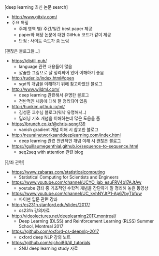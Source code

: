 [deep learning  최신 논문 search]
* http://www.gitxiv.com/
* 주요 특징
    * 주제 영역 별/ 주간/일간 best paper 제공
    * paper와 해당 논문에 대한 GitHub 코드가 같이 제공
    * 단점 : 사이트 속도가 좀 느림

[괜찮은 블로그들...]
* https://distill.pub/
    * language 관련 내용들이 많음
    * 깔끔한 그림으로 잘 정리되어 있어 이해하기 좋음
* http://ruder.io/index.html#open
    * sgd의 개념을 이해하기 위해 참고하였던 블로그
* http://www.wildml.com/
    * deep learning  관련해서 유명한 블로그
    * 전반적인 내용에 대해 잘 정리되어 있음
* http://hunkim.github.io/ml/
    * 김성훈 교수님 블로그(워낙 유명해서..)
    * 딥러닝 기초 개념을 이해하는데 많은 도움을 줌
* https://brunch.co.kr/@chris-song/39
    * vanish gradient  개념 이해 시 참고한 블로그
* http://neuralnetworksanddeeplearning.com/index.html
    * deep learning 관련 전반적인 개념 이해 시 괜찮은 블로그
* https://guillaumegenthial.github.io/sequence-to-sequence.html
    * seq2seq with attention 관련 blog


[강좌 관련]
* https://www.zabaras.com/statisticalcomputing
    * Statistical Computing for Scientists and Engineers
* https://www.youtube.com/channel/UCYO_jab_esuFRV4b17AJtAw
    * youtube 강좌 중 기초적인 수학적 개념을 간단하게 잘 정리해 놓은 동영상
* https://www.youtube.com/channel/UC_kvhNYJtP1-Ap67byTbfuw
    * 파이썬 입문 관련 강좌
*  http://cs231n.stanford.edu/slides/2017/
    * cs231n 강의자료
* http://videolectures.net/deeplearning2017_montreal/
    * Deep Learning (DLSS) and Reinforcement Learning (RLSS) Summer School, Montreal 2017
* https://github.com/oxford-cs-deepnlp-2017
    * oxford deep NLP  강의 노트
* https://github.com/sjchoi86/dl_tutorials
    * SNU deep learning study 자료
